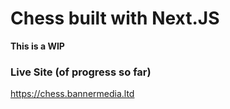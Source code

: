 # Chess built with Next.JS

<strong>This is a WIP</strong>

### Live Site (of progress so far)

https://chess.bannermedia.ltd
